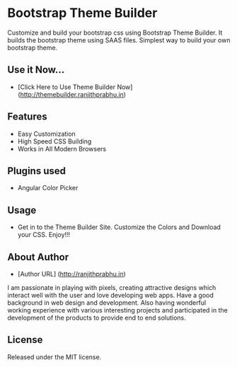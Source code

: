# Bootstrap Theme Builder
Customize and build your bootstrap css using Bootstrap Theme Builder. It builds the bootstrap theme using SAAS files. Simplest way to build your own bootstrap theme.

## Use it Now...

* [Click Here to Use Theme Builder Now] (http://themebuilder.ranjithprabhu.in)

## Features
* Easy Customization
* High Speed CSS Building
* Works in All Modern Browsers

## Plugins used
* Angular Color Picker

## Usage
* Get in to the Theme Builder Site. Customize the Colors and Download your CSS. Enjoy!!!

## About Author
* [Author URL] (http://ranjithprabhu.in)

I am passionate in playing with pixels, creating attractive designs which interact well with the user and love developing web apps. Have a good background in web design and development. Also having wonderful working experience with various interesting projects and participated in the development of the products to provide end to end solutions.


## License
Released under the MIT license.
